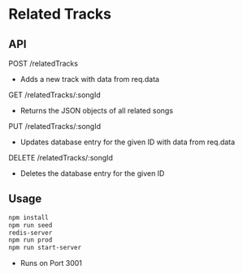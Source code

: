 # Related Tracks

## API

POST /relatedTracks
- Adds a new track with data from req.data

GET /relatedTracks/:songId
- Returns the JSON objects of all related songs

PUT /relatedTracks/:songId
- Updates database entry for the given ID with data from req.data

DELETE /relatedTracks/:songId
- Deletes the database entry for the given ID

## Usage
```sh
npm install
npm run seed
redis-server
npm run prod
npm run start-server
```
- Runs on Port 3001